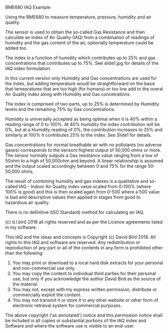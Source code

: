 


BME680 IAQ Example

Using the BME680 to measure temperature, pressure, humidity and air quality.

The sensor is used to obtain the so-called Gas Resistance and then calculate an Index of Air Quality (IAQ) from a combination of readings of humidity and the gas content of the air, optionally temperature could be added too.

The index is a function of humidity which contributes up to 25% and gas concentrations that contributes up to 75%. See slide1.jpg for details of the IAQ index formulation. 

In this current version only Humidity and Gas concentrations are used for the index, but adding temperature woudl be straightforward on the basis that temepratures that are too high (for humans) or too low add to the overal Air Quality index along with Humidity and Gas concetrations.

The index is comprised of two parts, up to 25% is determined by Humidity levels and the remaining 75% by Gas concentrations. 

Humidity is universally accepted as being optimal when it is 40% within a reading range of 0 to 100%. At 40% humidity the index contribution will be 0%, but at a Humidity reading of 0%, the contribution increases to 25% and similarly at 100% it contributes 25% to the index. See Slide1 for details.

Gas concentrations for normal breathable air with no pollutants (no adverse gases) corresponds to the sensors highest output of 50,000 ohms or more. The sensor normally outputs a Gas resistance value ranging from a low of 50ohm to a high of 50,000ohm and beyond. A linear relationship is assumed and the output scaled accordingly between 0 and 75% for the range 50-50,000 ohms.

The result of combining humidity and gas indexes is a qualitative and so-called IAQ - Indoor Air Quality index value scaled from 0-100% (where 100% is good) and this is then scaled again from 0-500 where a 500 value is bad and descriptive values then applied in stages from good to hazardous air quality.

There is no definitive (ISO Standard) method for calculating an IAQ.

(c) d.l.bird 2018 all rights reserved and as per the Licence agreements listed in my software.

This IAQ and the ideas and concepts is Copyright (c) David Bird 2018. All rights to this IAQ and software are reserved.
 Any redistribution or reproduction of any part or all of the contents in any form is prohibited other than the following:
 1. You may print or download to a local hard disk extracts for your personal and non-commercial use only.
 2. You may copy the content to individual third parties for their personal use, but only if you acknowledge the author David Bird as the source of the material.
 3. You may not, except with my express written permission, distribute or commercially exploit the content.
 4. You may not transmit it or store it in any other website or other form of electronic retrieval system for commercial purposes.

The above copyright ('as annotated') notice and this permission notice shall be included in all copies or substantial portions of the IAQ index and Software and where the software use is visible to an end-user.
